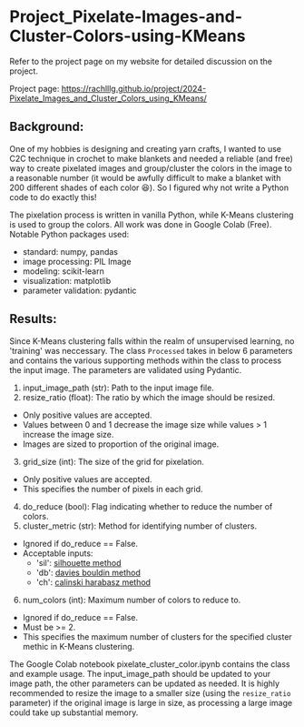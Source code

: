 # Project_Pixelate-Images-and-Cluster-Colors-using-KMeans

Refer to the project page on my website for detailed discussion on the project.

Project page: https://rachlllg.github.io/project/2024-Pixelate_Images_and_Cluster_Colors_using_KMeans/

## Background:
One of my hobbies is designing and creating yarn crafts, I wanted to use C2C technique in crochet to make blankets and needed a reliable (and free) way to create pixelated images and group/cluster the colors in the image to a reasonable number (it would be awfully difficult to make a blanket with 200 different shades of each color 😆). So I figured why not write a Python code to do exactly this!

The pixelation process is written in vanilla Python, while K-Means clustering is used to group the colors. All work was done in Google Colab (Free). Notable Python packages used:
- standard: numpy, pandas
- image processing: PIL Image
- modeling: scikit-learn
- visualization: matplotlib
- parameter validation: pydantic

## Results:
Since K-Means clustering falls within the realm of unsupervised learning, no 'training' was neccessary. The class `Processed` takes in below 6 parameters and contains the various supporting methods within the class to process the input image. The parameters are validated using Pydantic.
1. input_image_path (str): Path to the input image file.
2. resize_ratio (float): The ratio by which the image should be resized. 
  - Only positive values are accepted. 
  - Values between 0 and 1 decrease the image size while values > 1 increase the image size.
  - Images are sized to proportion of the original image.
3. grid_size (int): The size of the grid for pixelation.
  - Only positive values are accepted. 
  - This specifies the number of pixels in each grid.
4. do_reduce (bool): Flag indicating whether to reduce the number of colors.
5. cluster_metric (str): Method for identifying number of clusters. 
  - Ignored if do_reduce == False.
  - Acceptable inputs:
    - 'sil': [silhouette method](https://scikit-learn.org/stable/modules/generated/sklearn.metrics.silhouette_score.html)
    - 'db': [davies bouldin method](https://scikit-learn.org/stable/modules/generated/sklearn.metrics.davies_bouldin_score.html)
    - 'ch': [calinski harabasz method](https://scikit-learn.org/stable/modules/generated/sklearn.metrics.calinski_harabasz_score.html)
6. num_colors (int): Maximum number of colors to reduce to.
  - Ignored if do_reduce == False.
  - Must be >= 2.
  - This specifies the maximum number of clusters for the specified cluster methic in K-Means clustering.

The Google Colab notebook pixelate_cluster_color.ipynb contains the class and example usage. The input_image_path should be updated to your image path, the other parameters can be updated as needed. It is highly recommended to resize the image to a smaller size (using the `resize_ratio` parameter) if the original image is large in size, as processing a large image could take up substantial memory.
